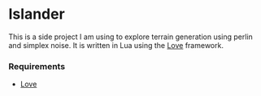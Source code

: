 # Islander

This is a side project I am using to explore terrain generation using perlin and simplex noise.
It is written in Lua using the [Love](https://love2d.org/) framework.

### Requirements

* [Love](https://love2d.org/)
